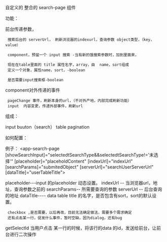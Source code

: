 自定义的 整合的  search-page  组件

功能：

  前台传递参数，
  
     搜索后台的 serverUrl， 刷新浏览器的indexurl，查询参数 object类型，（key，value）
     
     component，预留一个 input 搜索 -当有新的饿搜索参数时，加到里面来，
     
     现在在table里面的 title 属性名字，array，由  name，sort组成
     定义一个对象，属性name，sort，-boolean
     
     是否需要input搜索框-boolean
     
     
  component对外传递的事件
  
     pageChange 事件，刷新本身的url，（不对外产地，内部完成刷新功能）
     input  内容变更，传递外部事件，刷新url
     
     
组成：

  input  buuton（search）  table  pagination
  
如何配置：

例子：
<app-search-page [showSearchInput]="selectedtSearchType&&selectedtSearchType!='未选择'"
                 [placeholder]="placeholdContent" [indexUrl]="indexUrl"
                 [searchParams]="submitedObject" [serverUrl]="searchUserServerUrl"
                 [dataTitle]="userTableTitle">

</app-search-page>


placeholder---input 的placeholder 动态设置。
indexUrl   -- 当浏览器url，地址，查询参数之前的
searchParams--  所需要查询的参数
serverUrl   --  后台查询的地址
dataTitle----   data table title 的名字，是否包含有sort，sort的默认设置。

     
     
     checkbox ,是否需要，以后再改，目前无法确定做法，需要多个需求确定
     还有点击某一行，促发什么事件，暂时空缺，因为dialog，还有bug

getSelectId  当用户点击 某一行的时候，将该行的data 的id，发送给前台，让前台进行二次操作
